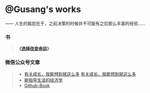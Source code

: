 # @Gusang's works

—— 人生的尴尬在于，之前决策的时候并不可能有之后那么丰富的经验……

### 书

> **《[选择改变命运](/fate/)》** 

### 微信公众号文章

> * [有关成长，我能想到就这么多](https://mp.weixin.qq.com/s/PxL3WxmYhTj6CH1Hyyzp2A)       [有关成长，我能想到就这么多](/article/grow.md)
> * [能指导生活的经济学](/article/经济学.md)
> * [Github-Book](/article/gitbook.md)
